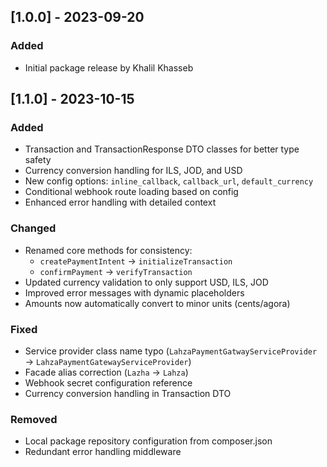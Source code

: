 ## [1.0.0] - 2023-09-20
### Added
- Initial package release by Khalil Khasseb

## [1.1.0] - 2023-10-15
### Added
- Transaction and TransactionResponse DTO classes for better type safety
- Currency conversion handling for ILS, JOD, and USD
- New config options: `inline_callback`, `callback_url`, `default_currency`
- Conditional webhook route loading based on config
- Enhanced error handling with detailed context

### Changed
- Renamed core methods for consistency:
  - `createPaymentIntent` → `initializeTransaction`
  - `confirmPayment` → `verifyTransaction`
- Updated currency validation to only support USD, ILS, JOD
- Improved error messages with dynamic placeholders
- Amounts now automatically convert to minor units (cents/agora)

### Fixed
- Service provider class name typo (`LahzaPaymentGatwayServiceProvider` → `LahzaPaymentGatewayServiceProvider`)
- Facade alias correction (`Lazha` → `Lahza`)
- Webhook secret configuration reference
- Currency conversion handling in Transaction DTO

### Removed
- Local package repository configuration from composer.json
- Redundant error handling middleware